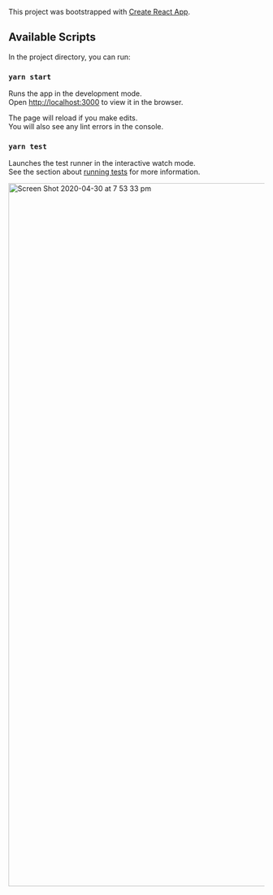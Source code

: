 This project was bootstrapped with [Create React App](https://github.com/facebook/create-react-app).

## Available Scripts

In the project directory, you can run:

### `yarn start`

Runs the app in the development mode.<br />
Open [http://localhost:3000](http://localhost:3000) to view it in the browser.

The page will reload if you make edits.<br />
You will also see any lint errors in the console.

### `yarn test`

Launches the test runner in the interactive watch mode.<br />
See the section about [running tests](https://facebook.github.io/create-react-app/docs/running-tests) for more information.

<img width="1384" alt="Screen Shot 2020-04-30 at 7 53 33 pm" src="https://user-images.githubusercontent.com/41104185/80697521-68b10c00-8b1c-11ea-8eba-d303efaef636.png">

